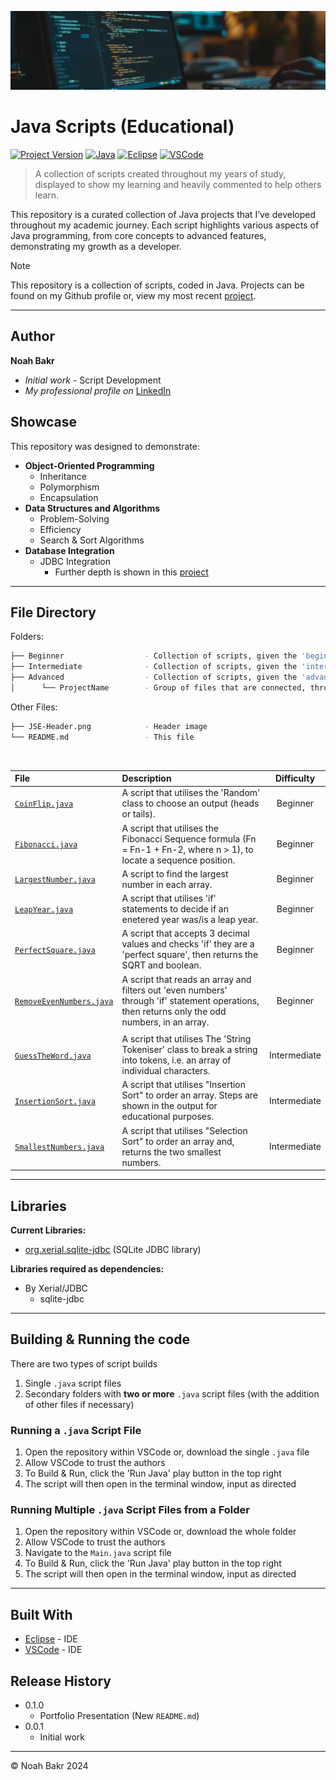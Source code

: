 [![header][header-url]][header-link]

# Java Scripts (Educational)
[![Project Version][version-image]][version-url]
[![Java][Java-image]][Java-url]
[![Eclipse][Eclipse-image]][Eclipse-url]
[![VSCode][VSCode-image]][VSCode-url]

> A collection of scripts created throughout my years of study, displayed to show my learning and heavily commented to help others learn.

This repository is a curated collection of Java projects that I’ve developed throughout my academic journey. Each script highlights various aspects of Java programming, from core concepts to advanced features, demonstrating my growth as a developer.

> [!NOTE]  
> This repository is a collection of scripts, coded in Java. Projects can be found on my Github profile or, view my most recent [project][PS1-url].

---
## Author

**Noah Bakr** 
* *Initial work* - Script Development
* *My professional profile on* [LinkedIn][linkedin-url]

## Showcase

This repository was designed to demonstrate:

* **Object-Oriented Programming**
  * Inheritance
  * Polymorphism
  * Encapsulation
* **Data Structures and Algorithms**
  * Problem-Solving
  * Efficiency
  * Search &amp; Sort Algorithms
* **Database Integration**
  * JDBC Integration
    * Further depth is shown in this [project][PS1-url]

---

## File Directory
Folders:
```bash
├── Beginner                  - Collection of scripts, given the 'beginner' difficulty rating
├── Intermediate              - Collection of scripts, given the 'intermediate' difficulty rating
├── Advanced                  - Collection of scripts, given the 'advanced' difficulty rating
│      └── ProjectName        - Group of files that are connected, through file reference and inheritance
```

Other Files:
```bash
├── JSE-Header.png            - Header image
└── README.md                 - This file
```
<br>

| File | Description | Difficulty |
| :--- | :--- | :---: |
| [``CoinFlip.java``][CoinFlip-url] | A script that utilises the 'Random' class to choose an output (heads or tails). | Beginner |
| [``Fibonacci.java``][Fibonacci-url] | A script that utilises the Fibonacci Sequence formula (Fn = Fn-1 + Fn-2, where n > 1), to locate a sequence position. | Beginner |
| [``LargestNumber.java``][LargestNumber-url] | A script to find the largest number in each array. | Beginner |
| [``LeapYear.java``][LeapYear-url] | A script that utilises 'if' statements to decide if an enetered year was/is a leap year. | Beginner |
| [``PerfectSquare.java``][PerfectSquare-url] | A script that accepts 3 decimal values and checks 'if' they are a 'perfect square', then returns the SQRT and boolean. | Beginner |
| [``RemoveEvenNumbers.java``][RemoveEvenNumbers-url] | A script that reads an array and filters out 'even numbers' through 'if' statement operations, then returns only the odd numbers, in an array. | Beginner |
||||
| [``GuessTheWord.java``][GuessTheWord-url] | A script that utilises The 'String Tokeniser' class to break a string into tokens, i.e. an array of individual characters. | Intermediate |
| [``InsertionSort.java``][InsertionSort-url] | A script that utilises "Insertion Sort" to order an array. Steps are shown in the output for educational purposes. | Intermediate |
| [``SmallestNumbers.java``][SmallestNumbers-url] | A script that utilises "Selection Sort" to order an array and, returns the two smallest numbers. | Intermediate |

---

## Libraries
**Current Libraries:**
* [org.xerial.sqlite-jdbc][xerial-sqlite-jdbc-url] (SQLite JDBC library)

**Libraries required as dependencies:**
* By Xerial/JDBC
   * sqlite-jdbc

---

## Building & Running the code
There are two types of script builds
1. Single ``.java`` script files
2. Secondary folders with **two or more** ``.java`` script files (with the addition of other files if necessary)

### Running a ``.java`` Script File
1. Open the repository within VSCode or, download the single ``.java`` file
2. Allow VSCode to trust the authors
3. To Build & Run, click the 'Run Java' play button in the top right
4. The script will then open in the terminal window, input as directed

### Running Multiple ``.java`` Script Files from a Folder
1. Open the repository within VSCode or, download the whole folder
2. Allow VSCode to trust the authors
3. Navigate to the ``Main.java`` script file
3. To Build & Run, click the 'Run Java' play button in the top right
4. The script will then open in the terminal window, input as directed

---

## Built With

* [Eclipse](https://eclipseide.org/) - IDE
* [VSCode](https://code.visualstudio.com/) - IDE

## Release History

* 0.1.0
    * Portfolio Presentation (New ``README.md``)
* 0.0.1
    * Initial work

---

&copy; Noah Bakr 2024

<!-- Markdown link & img dfn's -->

[header-url]: JSE-Header.png
[header-link]: https://github.com/Noah-Bakr

[Webpage-Showcase-image]: README-Images/Webpage-Showcase.png

[xerial-sqlite-jdbc-url]: https://github.com/xerial/sqlite-jdbc

[linkedin-url]: https://www.linkedin.com/in/Noah-Bakr
[PS1-url]: https://github.com/Noah-Bakr/Programming-Studio-1-Project

[version-image]: https://img.shields.io/badge/Version-1.0.0-brightgreen?style=for-the-badge&logo=appveyor
[version-url]: https://img.shields.io/badge/version-1.0.0-green

[Java-image]: https://img.shields.io/badge/Java-ED8B00?style=for-the-badge&logo=openjdk&logoColor=white
[Java-url]: https://img.shields.io/badge/Java-ED8B00?style=for-the-badge&logo=openjdk&logoColor=white

[Eclipse-image]: https://img.shields.io/badge/Eclipse-2C2255?style=for-the-badge&logo=eclipse&logoColor=white
[Eclipse-url]: https://img.shields.io/badge/Eclipse-2C2255?style=for-the-badge&logo=eclipse&logoColor=white

[VSCode-image]: https://img.shields.io/badge/Visual_Studio_Code-0078D4?style=for-the-badge&logo=visual%20studio%20code&logoColor=white
[VSCode-url]: https://img.shields.io/badge/Visual_Studio_Code-0078D4?style=for-the-badge&logo=visual%20studio%20code&logoColor=white

<!-- Links to Code Files -->
[CoinFlip-url]: https://github.com/Noah-Bakr/Java-Scripts-Educational/blob/main/Beginner/CoinFlip.java
[Fibonacci-url]: https://github.com/Noah-Bakr/Java-Scripts-Educational/blob/main/Beginner/Fibonacci.java
[LargestNumber-url]: https://github.com/Noah-Bakr/Java-Scripts-Educational/blob/main/Beginner/LargestNumber.java
[LeapYear-url]: https://github.com/Noah-Bakr/Java-Scripts-Educational/blob/main/Beginner/LeapYear.java
[PerfectSquare-url]: https://github.com/Noah-Bakr/Java-Scripts-Educational/blob/main/Beginner/PerfectSquare.java
[RemoveEvenNumbers-url]: https://github.com/Noah-Bakr/Java-Scripts-Educational/blob/main/Beginner/RemoveEvenNumbers.java

[GuessTheWord-url]: https://github.com/Noah-Bakr/Java-Scripts-Educational/blob/main/intermediate/GuessTheWord.java
[InsertionSort-url]: https://github.com/Noah-Bakr/Java-Scripts-Educational/blob/main/intermediate/InsertionSort.java
[SmallestNumbers-url]: https://github.com/Noah-Bakr/Java-Scripts-Educational/blob/main/intermediate/SmallestNumbers.java
